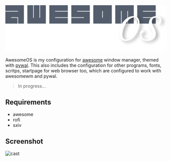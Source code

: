 
<div align="center">
	<img src="https://github.com/TechnicalDC/AwesomeOS/blob/main/res/aos.png" alt="">
</div>

AwesomeOS is my configuration for [awesome](https://awesomewm.org/) window manager, themed with [pywal](https://github.com/dylanaraps/pywal). This also includes the configuration for other programs, fonts, scritps, startpage for web browser too, which are configured to work with awesomewm and pywal.

> In progress...

## Requirements

* awesome
* rofi
* sxiv

## Screenshot
![cast](https://github.com/TechnicalDC/AwesomeOS/blob/main/res/awesome.gif)

